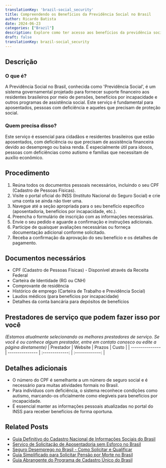 ```yaml
---
translationKey: 'brazil-social_security'
title: Compreendendo os Benefícios da Previdência Social no Brasil
author: Ricardo Batista
date: 2024-06-23
categories: ["Brazil"]
description: Explore como ter acesso aos benefícios da previdência social no Brasil, ideal para residentes que necessitam de pensão e apoio por deficiência.
draft: false
translationKey: brazil-social_security
---
```


## Descrição
### O que é?
A Previdência Social no Brasil, conhecida como 'Previdência Social', é um sistema governamental projetado para fornecer suporte financeiro aos residentes brasileiros por meio de pensões, benefícios por incapacidade e outros programas de assistência social. Este serviço é fundamental para aposentados, pessoas com deficiência e aqueles que precisam de proteção social.

### Quem precisa disso?
Este serviço é essencial para cidadãos e residentes brasileiros que estão aposentados, com deficiência ou que precisam de assistência financeira devido ao desemprego ou baixa renda. É especialmente útil para idosos, pessoas com deficiências como autismo e famílias que necessitam de auxílio econômico.

## Procedimento

1. Reúna todos os documentos pessoais necessários, incluindo o seu CPF (Cadastro de Pessoas Físicas).
2. Visite o portal oficial do INSS (Instituto Nacional do Seguro Social) e crie uma conta se ainda não tiver uma.
3. Navegue até a seção apropriada para o seu benefício específico (aposentadoria, benefícios por incapacidade, etc.).
4. Preencha o formulário de inscrição com as informações necessárias.
5. Envie o seu pedido e aguarde a confirmação e instruções adicionais.
6. Participe de quaisquer avaliações necessárias ou forneça documentação adicional conforme solicitado.
7. Receba a confirmação da aprovação do seu benefício e os detalhes de pagamento.

## Documentos necessários

- CPF (Cadastro de Pessoas Físicas) - Disponível através da Receita Federal
- Carteira de Identidade (RG ou CNH)
- Comprovante de residência
- Histórico de emprego (Carteira de Trabalho e Previdência Social)
- Laudos médicos (para benefícios por incapacidade)
- Detalhes da conta bancária para depósitos de benefícios

## Prestadores de serviço que podem fazer isso por você
_(Estamos atualmente selecionando os melhores prestadores de serviço. Se você é ou conhece algum prestador, entre em contato conosco ou edite a página diretamente)_
| Prestador        |     Website     |     Prazos    |       Custo      |
| --------------- | --------------- |  :-------------: | :-------------: |

## Detalhes adicionais

- O número do CPF é semelhante a um número de seguro social e é necessário para muitas atividades formais no Brasil.
- Para indivíduos com deficiência, o sistema reconhece condições como autismo, marcando-os oficialmente como elegíveis para benefícios por incapacidade.
- É essencial manter as informações pessoais atualizadas no portal do INSS para receber benefícios de forma oportuna.
## Related Posts

- [Guia Definitivo do Cadastro Nacional de Informações Sociais do Brasil](https://tramitit.com/portuguese/guides/brazil/cadastro_nacional_de_informações_sociais/)
- [Serviço de Solicitação de Aposentadoria sem Esforço no Brasil](https://tramitit.com/portuguese/guides/brazil/solicitação_de_aposentadoria/)
- [Seguro Desemprego no Brasil - Como Solicitar e Qualificar](https://tramitit.com/portuguese/guides/brazil/seguro_desemprego/)
- [Guia Simplificado para Solicitar Pensão por Morte no Brasil](https://tramitit.com/portuguese/guides/brazil/solicitação_de_pensão_por_morte/)
- [Guia Abrangente do Programa de Cadastro Único do Brasil](https://tramitit.com/portuguese/guides/brazil/cadastro_único/)